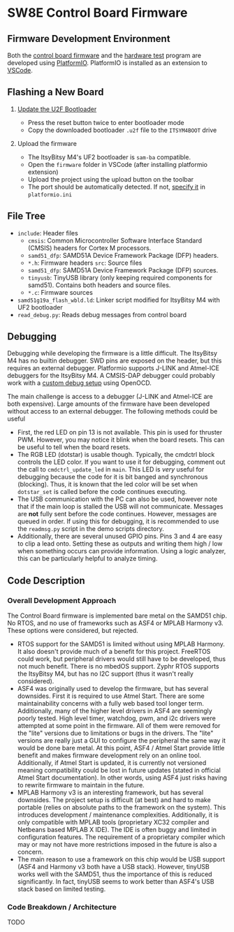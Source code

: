 # SW8E Control Board Firmware

## Firmware Development Environment

Both the [control board firmware](./firmware/) and the [hardware test](./hwtest/) program are developed using [PlatformIO](https://platformio.org/). PlatformIO is installed as an extension to [VSCode](https://code.visualstudio.com/).


## Flashing a New Board

1. [Update the U2F Bootloader](https://learn.adafruit.com/introducing-adafruit-itsybitsy-m4/update-the-uf2-bootloader)
    - Press the reset button twice to enter bootloader mode
    - Copy the downloaded bootloader `.u2f` file to the `ITSYM4BOOT` drive

2. Upload the firmware
    - The ItsyBitsy M4's UF2 bootloader is `sam-ba` compatible.
    - Open the `firmware` folder in VSCode (after installing platformio extension)
    - Upload the project using the upload button on the toolbar
    - The port should be automatically detected. If not, [specify it](https://docs.platformio.org/en/latest/projectconf/section_env_upload.html) in `platformio.ini`


## File Tree

- `include`: Header files
    - `cmsis`: Common Microcontroller Software Interface Standard (CMSIS) headers for Cortex M processors.
    - `samd51_dfp`: SAMD51A Device Framework Package (DFP) headers.
    - `*.h`: Firmware headers
`src`: Source files
    - `samd51_dfp`: SAMD51A Device Framework Package (DFP) sources.
    - `tinyusb`: TinyUSB library (only keeping required components for samd51). Contains both headers and source files.
    - `*.c`: Firmware sources
- `samd51g19a_flash_wbld.ld`: Linker script modified for ItsyBitsy M4 with UF2 bootloader
- `read_debug.py`: Reads debug messages from control board


## Debugging

Debugging while developing the firmware is a little difficult. The ItsyBitsy M4 has no builtin debugger. SWD pins are exposed on the header, but this requires an external debugger. Platformio supports J-LINK and Atmel-ICE debuggers for the ItsyBitsy M4. A CMSIS-DAP debugger could probably work with a [custom debug setup](https://docs.platformio.org/en/latest/plus/debug-tools/custom.html) using OpenOCD.

The main challenge is access to a debugger (J-LINK and Atmel-ICE are both expensive). Large amounts of the firmware have been developed without access to an external debugger. The following methods could be useful

- First, the red LED on pin 13 is not available. This pin is used for thruster PWM. However, you may notice it blink when the board resets. This can be useful to tell when the board resets.
- The RGB LED (dotstar) is usable though. Typically, the cmdctrl block controls the LED color. If you want to use it for debugging, comment out the call to `cmdctrl_update_led` in `main`. This LED is *very* useful for debugging because the code for it is bit banged and synchronous (blocking). Thus, it is known that the led color will be set when `dotstar_set` is called before the code continues executing.
- The USB communication with the PC can also be used, however note that if the main loop is stalled the USB will not communicate. Messages are **not** fully sent before the code continues. However, messages are queued in order. If using this for debugging, it is recommended to use the `readmsg.py` script in the demo scripts directory.
- Additionally, there are several unused GPIO pins. Pins 3 and 4 are easy to clip a lead onto. Setting these as outputs and writing them high / low when something occurs can provide information. Using a logic analyzer, this can be particularly helpful to analyze timing.

## Code Description

### Overall Development Approach

The Control Board firmware is implemented bare metal on the SAMD51 chip. No RTOS, and no use of frameworks such as ASF4 or MPLAB Harmony v3. These options were considered, but rejected.

- RTOS support for the SAMD51 is limited without using MPLAB Harmony. It also doesn't provide much of a benefit for this project. FreeRTOS could work, but peripheral drivers would still have to be developed, thus not much benefit. There is no mbedOS support. Zyphr RTOS supports the ItsyBitsy M4, but has no I2C support (thus it wasn't really considered).
- ASF4 was originally used to develop the firmware, but has several downsides. First it is required to use Atmel Start. There are some maintainability concerns with a fully web based tool longer term. Additionally, many of the higher level drivers in ASF4 are seemingly poorly tested. High level timer, watchdog, pwm, and i2c drivers were attempted at some point in the firmware. All of them were removed for the "lite" versions due to limitations or bugs in the drivers. The "lite" versions are really just a GUI to configure the peripheral the same way it would be done bare metal. At this point, ASF4 / Atmel Start provide little benefit and makes firmware development rely on an online tool. Additionally, if Atmel Start is updated, it is currently not versioned meaning compatibility could be lost in future updates (stated in official Atmel Start documentation). In other words, using ASF4 just risks having to rewrite firmware to maintain in the future.
- MPLAB Harmony v3 is an interesting framework, but has several downsides. The project setup is difficult (at best) and hard to make portable (relies on absolute paths to the framework on the system). This introduces development / maintenance complexities. Additionally, it is only compatible with MPLAB tools (proprietary XC32 compiler and Netbeans based MPLAB X IDE). The IDE is often buggy and limited in configuration features. The requirement of a proprietary compiler which may or may not have more restrictions imposed in the future is also a concern.
- The main reason to use a framework on this chip would be USB support (ASF4 and Harmony v3 both have a USB stack). However, tinyUSB works well with the SAMD51, thus the importance of this is reduced significantly. In fact, tinyUSB seems to work better than ASF4's USB stack based on limited testing.


### Code Breakdown / Architecture

TODO
